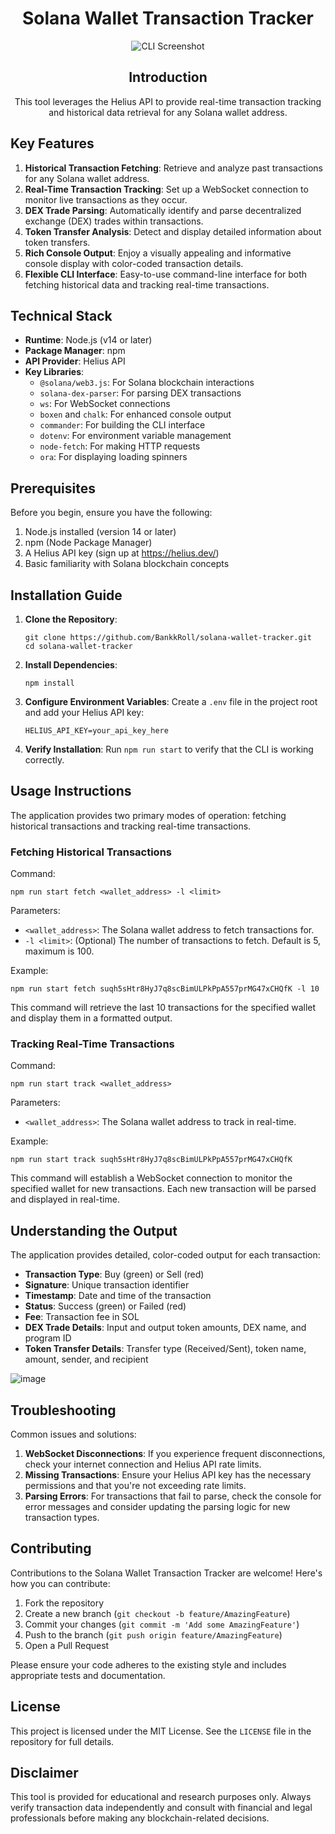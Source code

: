 <div align="center">

<h1>Solana Wallet Transaction Tracker</h1>

<img src="https://github.com/user-attachments/assets/92136b5b-e2b8-4292-9c10-9d49ccac9dc2" alt="CLI Screenshot" style="max-width: 100%;">

<h2>Introduction</h2>

<p style="max-width: 600px; margin: 0 auto;">
This tool leverages the Helius API to provide real-time transaction tracking and historical data retrieval for any Solana wallet address.
</p>

</div>

## Key Features

1. **Historical Transaction Fetching**: Retrieve and analyze past transactions for any Solana wallet address.
2. **Real-Time Transaction Tracking**: Set up a WebSocket connection to monitor live transactions as they occur.
3. **DEX Trade Parsing**: Automatically identify and parse decentralized exchange (DEX) trades within transactions.
4. **Token Transfer Analysis**: Detect and display detailed information about token transfers.
5. **Rich Console Output**: Enjoy a visually appealing and informative console display with color-coded transaction details.
6. **Flexible CLI Interface**: Easy-to-use command-line interface for both fetching historical data and tracking real-time transactions.

## Technical Stack

- **Runtime**: Node.js (v14 or later)
- **Package Manager**: npm
- **API Provider**: Helius API
- **Key Libraries**:
  - `@solana/web3.js`: For Solana blockchain interactions
  - `solana-dex-parser`: For parsing DEX transactions
  - `ws`: For WebSocket connections
  - `boxen` and `chalk`: For enhanced console output
  - `commander`: For building the CLI interface
  - `dotenv`: For environment variable management
  - `node-fetch`: For making HTTP requests
  - `ora`: For displaying loading spinners

## Prerequisites

Before you begin, ensure you have the following:

1. Node.js installed (version 14 or later)
2. npm (Node Package Manager)
3. A Helius API key (sign up at https://helius.dev/)
4. Basic familiarity with Solana blockchain concepts

## Installation Guide

1. **Clone the Repository**:
   ```
   git clone https://github.com/BankkRoll/solana-wallet-tracker.git
   cd solana-wallet-tracker
   ```

2. **Install Dependencies**:
   ```
   npm install
   ```

3. **Configure Environment Variables**:
   Create a `.env` file in the project root and add your Helius API key:
   ```
   HELIUS_API_KEY=your_api_key_here
   ```

4. **Verify Installation**:
   Run `npm run start` to verify that the CLI is working correctly.

## Usage Instructions

The application provides two primary modes of operation: fetching historical transactions and tracking real-time transactions.

### Fetching Historical Transactions

Command:
```
npm run start fetch <wallet_address> -l <limit>
```

Parameters:
- `<wallet_address>`: The Solana wallet address to fetch transactions for.
- `-l <limit>`: (Optional) The number of transactions to fetch. Default is 5, maximum is 100.

Example:
```
npm run start fetch suqh5sHtr8HyJ7q8scBimULPkPpA557prMG47xCHQfK -l 10
```

This command will retrieve the last 10 transactions for the specified wallet and display them in a formatted output.

### Tracking Real-Time Transactions

Command:
```
npm run start track <wallet_address>
```

Parameters:
- `<wallet_address>`: The Solana wallet address to track in real-time.

Example:
```
npm run start track suqh5sHtr8HyJ7q8scBimULPkPpA557prMG47xCHQfK
```

This command will establish a WebSocket connection to monitor the specified wallet for new transactions. Each new transaction will be parsed and displayed in real-time.

## Understanding the Output

The application provides detailed, color-coded output for each transaction:

- **Transaction Type**: Buy (green) or Sell (red)
- **Signature**: Unique transaction identifier
- **Timestamp**: Date and time of the transaction
- **Status**: Success (green) or Failed (red)
- **Fee**: Transaction fee in SOL
- **DEX Trade Details**: Input and output token amounts, DEX name, and program ID
- **Token Transfer Details**: Transfer type (Received/Sent), token name, amount, sender, and recipient

![image](https://github.com/user-attachments/assets/f83bf447-7c95-4438-bc21-8f3f3650222d)

## Troubleshooting

Common issues and solutions:

1. **WebSocket Disconnections**: If you experience frequent disconnections, check your internet connection and Helius API rate limits.
2. **Missing Transactions**: Ensure your Helius API key has the necessary permissions and that you're not exceeding rate limits.
3. **Parsing Errors**: For transactions that fail to parse, check the console for error messages and consider updating the parsing logic for new transaction types.

## Contributing

Contributions to the Solana Wallet Transaction Tracker are welcome! Here's how you can contribute:

1. Fork the repository
2. Create a new branch (`git checkout -b feature/AmazingFeature`)
3. Commit your changes (`git commit -m 'Add some AmazingFeature'`)
4. Push to the branch (`git push origin feature/AmazingFeature`)
5. Open a Pull Request

Please ensure your code adheres to the existing style and includes appropriate tests and documentation.

## License

This project is licensed under the MIT License. See the `LICENSE` file in the repository for full details.

## Disclaimer

This tool is provided for educational and research purposes only. Always verify transaction data independently and consult with financial and legal professionals before making any blockchain-related decisions.
